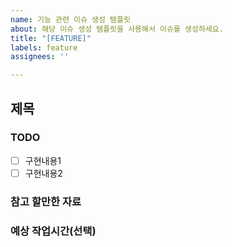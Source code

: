 ```yaml
---
name: 기능 관련 이슈 생성 템플릿
about: 해당 이슈 생성 템플릿을 사용해서 이슈를 생성하세요.
title: "[FEATURE]"
labels: feature
assignees: ''

---
```


## 제목

### TODO
- [ ] 구현내용1
- [ ] 구현내용2

### 참고 할만한 자료

### 예상 작업시간(선택)
